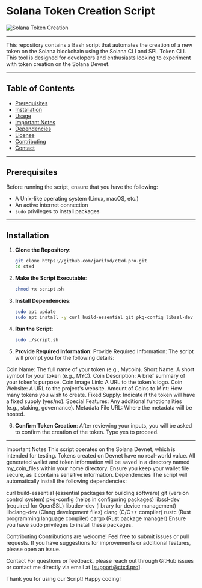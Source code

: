 # Solana Token Creation Script

![Solana Token Creation](https://via.placeholder.com/1200x300/000000/FFFFFF?text=Solana+Token+Creation+Script)

---

This repository contains a Bash script that automates the creation of a new token on the Solana blockchain using the Solana CLI and SPL Token CLI. This tool is designed for developers and enthusiasts looking to experiment with token creation on the Solana Devnet.

---

## Table of Contents

- [Prerequisites](#prerequisites)
- [Installation](#installation)
- [Usage](#usage)
- [Important Notes](#important-notes)
- [Dependencies](#dependencies)
- [License](#license)
- [Contributing](#contributing)
- [Contact](#contact)

---

## Prerequisites

Before running the script, ensure that you have the following:

- A Unix-like operating system (Linux, macOS, etc.)
- An active internet connection
- `sudo` privileges to install packages

---

## Installation

1. **Clone the Repository**:
   ```bash
   git clone https://github.com/jarifxd/ctxd.pro.git
   cd ctxd

2. **Make the Script Executable**:
   ```bash
   chmod +x script.sh
   
3. **Install Dependencies**:
   ```bash
   sudo apt update
   sudo apt install -y curl build-essential git pkg-config libssl-dev libudev-dev libclang-dev clang rustc cargo

4. **Run the Script**:
   ```bash
   sudo ./script.sh
   
5. **Provide Required Information**:
   Provide Required Information: The script will prompt you for the following details:

Coin Name: The full name of your token (e.g., Mycoin).
Short Name: A short symbol for your token (e.g., MYC).
Coin Description: A brief summary of your token's purpose.
Coin Image Link: A URL to the token's logo.
Coin Website: A URL to the project's website.
Amount of Coins to Mint: How many tokens you wish to create.
Fixed Supply: Indicate if the token will have a fixed supply (yes/no).
Special Features: Any additional functionalities (e.g., staking, governance).
Metadata File URL: Where the metadata will be hosted.
   
6. **Confirm Token Creation**:
   After reviewing your inputs, you will be asked to confirm the creation of the token. Type yes to proceed.

--------------------------------------------------------------------------------------------------------------------------------------

Important Notes
This script operates on the Solana Devnet, which is intended for testing. Tokens created on Devnet have no real-world value.
All generated wallet and token information will be saved in a directory named my_coin_files within your home directory.
Ensure you keep your wallet file secure, as it contains sensitive information.
Dependencies
The script will automatically install the following dependencies:

curl
build-essential (essential packages for building software)
git (version control system)
pkg-config (helps in configuring packages)
libssl-dev (required for OpenSSL)
libudev-dev (library for device management)
libclang-dev (Clang development files)
clang (C/C++ compiler)
rustc (Rust programming language compiler)
cargo (Rust package manager)
Ensure you have sudo privileges to install these packages.

Contributing
Contributions are welcome! Feel free to submit issues or pull requests. If you have suggestions for improvements or additional features, please open an issue.

Contact
For questions or feedback, please reach out through GitHub issues or contact me directly via email at [support@ctxd.pro].

Thank you for using our Script! Happy coding!

